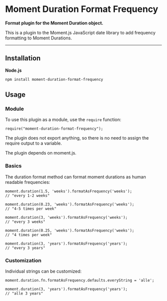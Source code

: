 # Moment Duration Format Frequency

**Format plugin for the Moment Duration object.**

This is a plugin to the Moment.js JavaScript date library to add frequency formatting to Moment Durations.


---

## Installation

**Node.js**

`npm install moment-duration-format-frequency`


## Usage

### Module

To use this plugin as a module, use the `require` function:
```
require("moment-duration-format-frequency");
```

The plugin does not export anything, so there is no need to assign the require output to a variable.

The plugin depends on moment.js.


### Basics

The duration format method can format moment durations as human readable frequencies:

```
moment.duration(1.5, 'weeks').formatAsFrequency('weeks');
// "every 1-2 weeks"

moment.duration(0.23, 'weeks').formatAsFrequency('weeks');
// "4-5 times per week"

moment.duration(3, 'weeks').formatAsFrequency('weeks');
// "every 3 weeks"

moment.duration(0.25, 'weeks').formatAsFrequency('weeks');
// "4 times per week"

moment.duration(3, 'years').formatAsFrequency('years');
// "every 3 years"
```

### Customization

Individual strings can be customized:

```
moment.duration.fn.formatAsFrequency.defaults.everyString = 'alle';

moment.duration(3, 'years').formatAsFrequency('years');
// "alle 3 years"
```